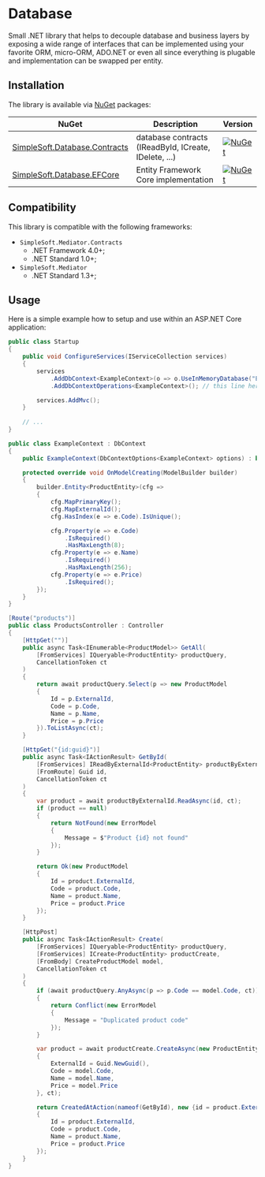 # Database
Small .NET library that helps to decouple database and business layers by exposing a wide range of interfaces that can be implemented using your favorite ORM, micro-ORM, ADO.NET or even all since everything is plugable and implementation can be swapped per entity.

## Installation
The library is available via [NuGet](https://www.nuget.org/packages?q=simplesoft.database) packages:

| NuGet | Description | Version |
| --- | --- | --- |
| [SimpleSoft.Database.Contracts](https://www.nuget.org/packages/simplesoft.database.contracts) | database contracts (IReadById, ICreate, IDelete, ...) | [![NuGet](https://img.shields.io/nuget/vpre/simplesoft.database.contracts.svg)](https://www.nuget.org/packages/simplesoft.database.contracts) |
| [SimpleSoft.Database.EFCore](https://www.nuget.org/packages/simplesoft.database.efcore) | Entity Framework Core implementation | [![NuGet](https://img.shields.io/nuget/vpre/simplesoft.database.efcore.svg)](https://www.nuget.org/packages/simplesoft.database.efcore) |

## Compatibility
This library is compatible with the following frameworks:

* `SimpleSoft.Mediator.Contracts`
  * .NET Framework 4.0+;
  * .NET Standard 1.0+;
* `SimpleSoft.Mediator`
  * .NET Standard 1.3+;

## Usage
Here is a simple example how to setup and use within an ASP.NET Core application:

```csharp
public class Startup
{
    public void ConfigureServices(IServiceCollection services)
    {
        services
            .AddDbContext<ExampleContext>(o => o.UseInMemoryDatabase("ExampleDatabase"))
            .AddDbContextOperations<ExampleContext>(); // this line here

        services.AddMvc();
    }
    
    // ...
}

public class ExampleContext : DbContext
{
    public ExampleContext(DbContextOptions<ExampleContext> options) : base(options) { }

    protected override void OnModelCreating(ModelBuilder builder)
    {
        builder.Entity<ProductEntity>(cfg =>
        {
            cfg.MapPrimaryKey();
            cfg.MapExternalId();
            cfg.HasIndex(e => e.Code).IsUnique();

            cfg.Property(e => e.Code)
                .IsRequired()
                .HasMaxLength(8);
            cfg.Property(e => e.Name)
                .IsRequired()
                .HasMaxLength(256);
            cfg.Property(e => e.Price)
                .IsRequired();
        });
    }
}

[Route("products")]
public class ProductsController : Controller
{
    [HttpGet("")]
    public async Task<IEnumerable<ProductModel>> GetAll(
        [FromServices] IQueryable<ProductEntity> productQuery,
        CancellationToken ct
    )
    {
        return await productQuery.Select(p => new ProductModel
        {
            Id = p.ExternalId,
            Code = p.Code,
            Name = p.Name,
            Price = p.Price
        }).ToListAsync(ct);
    }

    [HttpGet("{id:guid}")]
    public async Task<IActionResult> GetById(
        [FromServices] IReadByExternalId<ProductEntity> productByExternalId,
        [FromRoute] Guid id,
        CancellationToken ct
    )
    {
        var product = await productByExternalId.ReadAsync(id, ct);
        if (product == null)
        {
            return NotFound(new ErrorModel
            {
                Message = $"Product {id} not found"
            });
        }

        return Ok(new ProductModel
        {
            Id = product.ExternalId,
            Code = product.Code,
            Name = product.Name,
            Price = product.Price
        });
    }

    [HttpPost]
    public async Task<IActionResult> Create(
        [FromServices] IQueryable<ProductEntity> productQuery,
        [FromServices] ICreate<ProductEntity> productCreate,
        [FromBody] CreateProductModel model,
        CancellationToken ct
    )
    {
        if (await productQuery.AnyAsync(p => p.Code == model.Code, ct))
        {
            return Conflict(new ErrorModel
            {
                Message = "Duplicated product code"
            });
        }

        var product = await productCreate.CreateAsync(new ProductEntity
        {
            ExternalId = Guid.NewGuid(),
            Code = model.Code,
            Name = model.Name,
            Price = model.Price
        }, ct);

        return CreatedAtAction(nameof(GetById), new {id = product.ExternalId}, new ProductModel
        {
            Id = product.ExternalId,
            Code = product.Code,
            Name = product.Name,
            Price = product.Price
        });
    }
}
```
